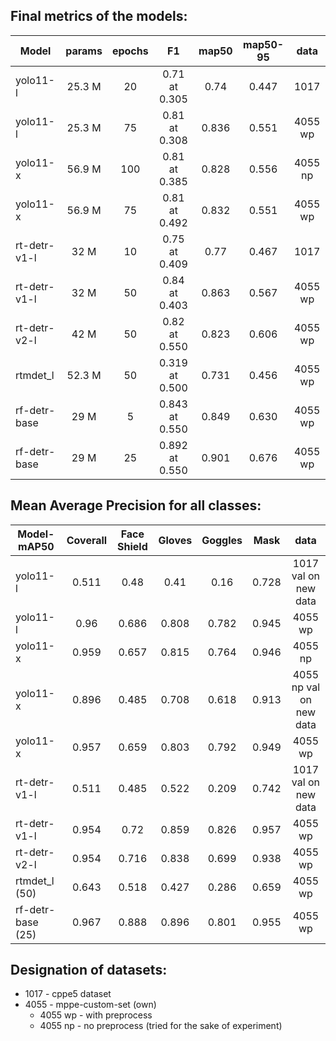 ## Final metrics of the models:

Model | params | epochs | F1 | map50 | map50-95 | data |
--- |:---:|:---:|:---:|:---:|:---:|:---:|
yolo11-l | 25.3 M | 20 | 0.71 at 0.305 | 0.74 | 0.447 | 1017
yolo11-l | 25.3 M | 75 | 0.81 at 0.308 | 0.836 | 0.551 | 4055 wp
yolo11-x | 56.9 M | 100 | 0.81 at 0.385 | 0.828 | 0.556 | 4055 np
yolo11-x | 56.9 M | 75 | 0.81 at 0.492 | 0.832 | 0.551 | 4055 wp
rt-detr-v1-l | 32 М | 10 | 0.75 at 0.409 | 0.77 | 0.467 | 1017
rt-detr-v1-l | 32 М | 50 | 0.84 at 0.403 | 0.863 | 0.567 | 4055 wp
rt-detr-v2-l | 42 М | 50 | 0.82 at 0.550 | 0.823 | 0.606 | 4055 wp
rtmdet_l | 52.3 М | 50 | 0.319 at 0.500 | 0.731 | 0.456 | 4055 wp
rf-detr-base | 29 M | 5 | 0.843 at 0.550 | 0.849 | 0.630 | 4055 wp
rf-detr-base | 29 M | 25 | 0.892 at 0.550 | 0.901 | 0.676 | 4055 wp

## Mean Average Precision for all classes:

Model-mAP50 | Coverall | Face Shield | Gloves | Goggles | Mask | data |
--- |:---:|:---:|:---:|:---:|:---:|:---:|
yolo11-l | 0.511 | 0.48 | 0.41 | 0.16 | 0.728 | 1017 val on new data
yolo11-l | 0.96 | 0.686 | 0.808 | 0.782 | 0.945 | 4055 wp
yolo11-x | 0.959 | 0.657 | 0.815 | 0.764 | 0.946 | 4055 np
yolo11-x | 0.896 | 0.485 | 0.708 | 0.618 | 0.913 | 4055 np val on new data
yolo11-x | 0.957 | 0.659 | 0.803 | 0.792 | 0.949 | 4055 wp
rt-detr-v1-l | 0.511 | 0.485 | 0.522 | 0.209 | 0.742 | 1017 val on new data
rt-detr-v1-l | 0.954 | 0.72 | 0.859 | 0.826 | 0.957 | 4055 wp
rt-detr-v2-l |0.954 | 0.716 | 0.838 | 0.699 | 0.938 | 4055 wp
rtmdet_l (50) | 0.643 | 0.518 | 0.427 | 0.286 | 0.659 | 4055 wp
rf-detr-base (25) | 0.967 | 0.888 | 0.896 | 0.801 | 0.955 | 4055 wp


## Designation of datasets:
* 1017 - cppe5 dataset
* 4055 - mppe-custom-set (own)
    * 4055 wp - with preprocess
    * 4055 np - no preprocess (tried for the sake of experiment)